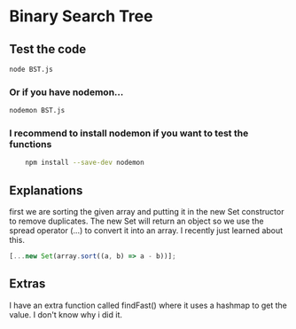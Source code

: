 # Binary Search Tree

## Test the code

```bash
node BST.js
```

### Or if you have nodemon...

```bash
nodemon BST.js
```

### I recommend to install nodemon if you want to test the functions

```bash
    npm install --save-dev nodemon
```

## Explanations

first we are sorting the given array and putting it in the new Set constructor to remove duplicates. The new Set will return an object so we use the spread operator (...) to convert it into an array. I recently just learned about this.

```javascript
[...new Set(array.sort((a, b) => a - b))];
```

## Extras

I have an extra function called findFast() where it uses a hashmap to get the value. I don't know why i did it.
